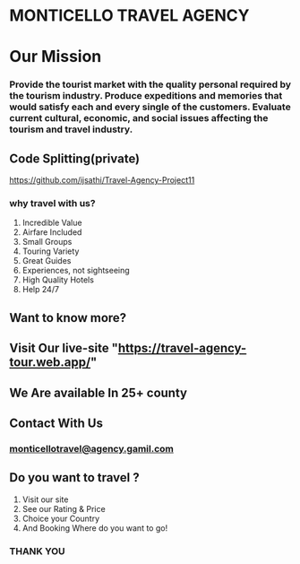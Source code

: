 # MONTICELLO TRAVEL AGENCY

# Our Mission
### Provide the tourist market with the quality personal required by the tourism industry. Produce expeditions and memories that would satisfy each and every single of the customers. Evaluate current cultural, economic, and social issues affecting the tourism and travel industry.

## Code Splitting(private)
https://github.com/ijsathi/Travel-Agency-Project11

### why travel with us?
1. Incredible Value
2. Airfare Included
3. Small Groups
4. Touring Variety
5. Great Guides
6. Experiences, not sightseeing
7. High Quality Hotels
8. Help 24/7
## Want to know more?
## Visit Our live-site "https://travel-agency-tour.web.app/"
## We Are available In 25+ county 
## Contact With Us 
### monticellotravel@agency.gamil.com
## Do you want to travel ? 
 1. Visit our site 
 2. See our Rating & Price
 3. Choice your Country
 3. And Booking Where do you want to go!

### THANK YOU